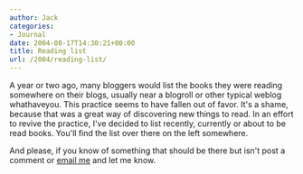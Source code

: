 ```yaml
---
author: Jack
categories:
- Journal
date: 2004-08-17T14:30:21+00:00
title: Reading list
url: /2004/reading-list/
---
```


A year or two ago, many bloggers would list the books they were reading somewhere on their blogs, usually near a blogroll or other typical weblog whathaveyou. This practice seems to have fallen out of favor. It's a shame, because that was a great way of discovering new things to read. In an effort to revive the practice, I've decided to list recently, currently or about to be read books. You'll find the list over there on the left somewhere.

And please, if you know of something that should be there but isn't post a comment or [email me][1] and let me know.

 [1]: mailto:jbaty@fusionary.com